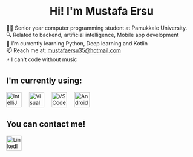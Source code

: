 <h1 align="center">Hi! I'm Mustafa Ersu</h1>

<p align="left">
👨‍💻 Senior year computer programming student at Pamukkale University.<br>
🔍 Related to backend, artificial intelligence, Mobile app development<br>
🌱 I’m currently learning Python, Deep learning and Kotlin<br>
📫 Reach me at: <a href="mailto:mustafaersu35@hotmail.com">mustafaersu35@hotmail.com</a><br>
⚡ I can't code without music<br>
</p>

<h2 align="left">I'm currently using:</h2>
<div align="left">
  <img src="https://resources.jetbrains.com/storage/products/company/brand/logos/IntelliJ_IDEA_icon.svg" height="40" alt="IntelliJ IDEA" />
  <img width="12" />
  <img src="https://upload.wikimedia.org/wikipedia/commons/5/59/Visual_Studio_Icon_2019.svg" height="40" alt="Visual Studio" />
  <img width="12" />
  <img src="https://upload.wikimedia.org/wikipedia/commons/9/9a/Visual_Studio_Code_1.35_icon.svg" height="40" alt="VS Code" />
  <img width="12" />
  <img src="https://upload.wikimedia.org/wikipedia/commons/9/92/Android_Studio_Trademark.svg" height="40" alt="Android Studio" />
</div>

<h2 align="left">You can contact me!</h2>
<div align="left">
  <a href="https://www.linkedin.com/in/mustafa-ersu-19a663296/" target="_blank">
    <img src="https://upload.wikimedia.org/wikipedia/commons/c/ca/LinkedIn_logo_initials.png" width="40" height="40" alt="LinkedIn" />
  </a>
</div>
